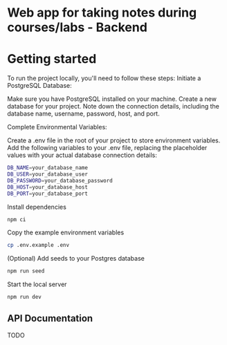 # Web app for taking notes during courses/labs - Backend

# Getting started
To run the project locally, you'll need to follow these steps:
Initiate a PostgreSQL Database:

Make sure you have PostgreSQL installed on your machine.
Create a new database for your project.
Note down the connection details, including the database name, username, password, host, and port.

Complete Environmental Variables:

Create a .env file in the root of your project to store environment variables.
Add the following variables to your .env file, replacing the placeholder values with your actual database connection details:
```bash
DB_NAME=your_database_name
DB_USER=your_database_user
DB_PASSWORD=your_database_password
DB_HOST=your_database_host
DB_PORT=your_database_port
```

Install dependencies

```bash
npm ci
```

Copy the example environment variables

```bash
cp .env.example .env
```

(Optional) Add seeds to your Postgres database
```bash
npm run seed
```

Start the local server

```bash
npm run dev
```

## API Documentation

TODO
